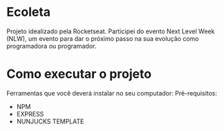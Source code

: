 # Ecoleta
Projeto idealizado pela Rocketseat.
Participei do evento Next Level Week (NLW), um evento para dar o próximo passo na sua evolução como programadora ou programador.

# Como executar o projeto
Ferramentas que você deverá instalar no seu computador:
Pré-requisitos:

- NPM
- EXPRESS
- NUNJUCKS TEMPLATE
